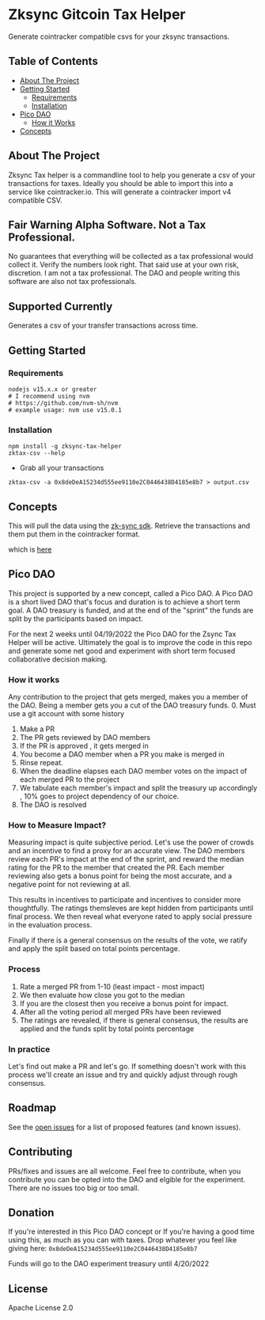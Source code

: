 # Zksync Gitcoin Tax Helper 

Generate cointracker compatible csvs for your zksync transactions.

## Table of Contents
  - [About The Project](#about-the-project)
  - [Getting Started](#getting-started)
      - [Requirements](#requirements)
      - [Installation](#installation)
  - [Pico DAO](#pico-dao)
      - [How it Works](#how-it-works)
  - [Concepts](#concepts)

<!-- about the project -->
## About The Project
Zksync Tax helper is a commandline tool to help you generate a csv of your transactions for taxes. Ideally you should be able to import this into a service like cointracker.io. This will generate a cointracker import v4 compatible CSV.

## Fair Warning Alpha Software. Not a Tax Professional.
No guarantees that everything will be collected as a tax professional would collect it. Verify the numbers look right. That said use at your own risk, discretion. I am not a tax professional. The DAO and people writing this software are also not tax professionals.

## Supported Currently
Generates a csv of your transfer transactions across time. 

## Getting Started
### Requirements
```
nodejs v15.x.x or greater
# I recommend using nvm
# https://github.com/nvm-sh/nvm
# example usage: nvm use v15.0.1 
```
### Installation
```
npm install -g zksync-tax-helper 
zktax-csv --help
```
- Grab all your transactions 
```
zktax-csv -a 0x8deDeA15234d555ee9110e2C0446438D4185e8b7 > output.csv
```

## Concepts 
This will pull the data using the [zk-sync sdk](https://docs.zksync.io/api/sdk/js/). Retrieve the transactions and them put them in the cointracker format. 

which is [here](./cointracker_csv_import_v4)

## Pico DAO
This project is supported by a new concept, called a Pico DAO.  A Pico DAO is a short lived
DAO that's focus and duration is to achieve a short term goal. A DAO treasury is funded, and at the end of the "sprint" the funds are split by the participants based on impact. 

For the next 2 weeks until 04/19/2022 the Pico DAO for the Zsync Tax Helper will be active.
Ultimately the goal is to improve the code in this repo and generate some net good and experiment with short term focused collaborative decision making. 

### How it works
Any contribution to the project that gets merged, makes you a member of the DAO. Being a member gets you a cut of the DAO treasury funds.
0. Must use a git account with some history
1. Make a PR 
2. The PR gets reviewed by DAO members
3. If the PR is approved , it gets merged in
4. You become a DAO member when a PR you make is merged in
4. Rinse repeat. 
5. When the deadline elapses each DAO member votes on the impact of each merged PR to the project 
6. We tabulate each member's impact and split the treasury up accordingly , 10% goes to project dependency of our choice.
7. The DAO is resolved 

### How to Measure Impact?
Measuring impact is quite subjective period. Let's use the power of crowds and an incentive to find
a proxy for an accurate view. The DAO members review each PR's impact at the end of the sprint, and reward the median rating for the PR to the member that created the PR. Each member reviewing also gets a bonus point for being the most accurate, and a negative point for not reviewing at all. 

This results in incentives to participate and incentives to consider more thoughtfully. The ratings themsleves are kept hidden from participants until final process. We then reveal what everyone rated
to apply social pressure in the evaluation process.

Finally if there is a general consensus on the results of the vote, we ratify and apply the split based on total points percentage. 


### Process
1. Rate a merged PR from 1-10 (least impact - most impact)
2. We then evaluate how close you got to the median
3. If you are the closest then you receive a bonus point for impact.
4. After all the voting period all merged PRs have been reviewed
5. The ratings are revealed, if there is general consensus, the results are applied
and the funds split by total points percentage

### In practice
Let's find out make a PR and let's go. If something doesn't work with this process we'll create an issue and try and quickly adjust through rough consensus.

## Roadmap
See the [open issues](https://github.com/zcstarr/zksync-tax-helper/issues) for a list of proposed features (and known issues).

## Contributing
PRs/fixes and issues are all welcome. Feel free to contribute, when you contribute you can be opted into the DAO
and elgible for the experiment. There are no issues too big or too small. 

## Donation 
If you're interested in this Pico DAO concept or If you're having a good time using this, as much as you can with taxes. Drop whatever you feel like giving here: `0x8deDeA15234d555ee9110e2C0446438D4185e8b7`

Funds will go to the DAO experiment treasury until 4/20/2022

## License

Apache License 2.0
